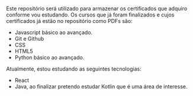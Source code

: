 Este repositório será utilizado para armazenar os certificados que adquiro conforme vou estudando. Os cursos que já foram finalizados e cujos certificados já estão no repositório como PDFs são:

  - Javascript básico ao avançado.
  - Git e Github
  - CSS
  - HTML5
  - Python básico ao avançado.
    
Atualmente, estou estudando as seguintes tecnologias:

  - React
  - Java, ao finalizar pretendo estudar Kotlin que é uma área de interesse.
